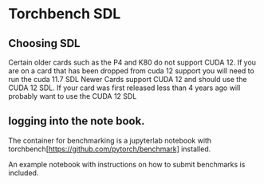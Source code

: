 # Torchbench SDL

## Choosing SDL 

Certain older cards such as the P4 and K80 do not support CUDA 12.  If you are on a card that has been dropped from cuda 12 support you will need to run the cuda 11.7 SDL 
Newer Cards support CUDA 12 and should use the CUDA 12 SDL. If your card was first released less than 4 years ago will probably want to use the CUDA 12 SDL

## logging into the note book.

The container for benchmarking is a jupyterlab notebook with torchbench[https://github.com/pytorch/benchmark] installed. 

An example notebook with instructions on how to submit benchmarks is included. 

##

